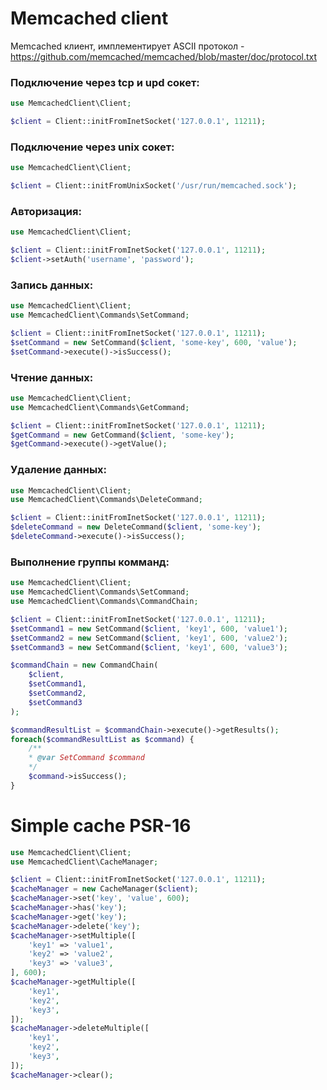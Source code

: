 # Memcached client

Memcached клиент, имплементирует ASCII протокол - https://github.com/memcached/memcached/blob/master/doc/protocol.txt

### Подключение через tcp и upd сокет:

```php
use MemcachedClient\Client;

$client = Client::initFromInetSocket('127.0.0.1', 11211);
```

### Подключение через unix сокет:

```php
use MemcachedClient\Client;

$client = Client::initFromUnixSocket('/usr/run/memcached.sock');
```

### Авторизация:
```php
use MemcachedClient\Client;

$client = Client::initFromInetSocket('127.0.0.1', 11211);
$client->setAuth('username', 'password');
```

### Запись данных:

```php
use MemcachedClient\Client;
use MemcachedClient\Commands\SetCommand;

$client = Client::initFromInetSocket('127.0.0.1', 11211);
$setCommand = new SetCommand($client, 'some-key', 600, 'value');
$setCommand->execute()->isSuccess();
```

### Чтение данных:

```php
use MemcachedClient\Client;
use MemcachedClient\Commands\GetCommand;

$client = Client::initFromInetSocket('127.0.0.1', 11211);
$getCommand = new GetCommand($client, 'some-key');
$getCommand->execute()->getValue();
```

### Удаление данных:

```php
use MemcachedClient\Client;
use MemcachedClient\Commands\DeleteCommand;

$client = Client::initFromInetSocket('127.0.0.1', 11211);
$deleteCommand = new DeleteCommand($client, 'some-key');
$deleteCommand->execute()->isSuccess();
```

### Выполнение группы комманд:

```php
use MemcachedClient\Client;
use MemcachedClient\Commands\SetCommand;
use MemcachedClient\Commands\CommandChain;

$client = Client::initFromInetSocket('127.0.0.1', 11211);
$setCommand1 = new SetCommand($client, 'key1', 600, 'value1');
$setCommand2 = new SetCommand($client, 'key1', 600, 'value2');
$setCommand3 = new SetCommand($client, 'key1', 600, 'value3');

$commandChain = new CommandChain(
    $client, 
    $setCommand1, 
    $setCommand2, 
    $setCommand3
);

$commandResultList = $commandChain->execute()->getResults();
foreach($commandResultList as $command) {
    /**
    * @var SetCommand $command
    */
    $command->isSuccess();
}
```

# Simple cache PSR-16

```php
use MemcachedClient\Client;
use MemcachedClient\CacheManager;

$client = Client::initFromInetSocket('127.0.0.1', 11211);
$cacheManager = new CacheManager($client);
$cacheManager->set('key', 'value', 600);
$cacheManager->has('key');
$cacheManager->get('key');
$cacheManager->delete('key');
$cacheManager->setMultiple([
    'key1' => 'value1',
    'key2' => 'value2',
    'key3' => 'value3',
], 600);
$cacheManager->getMultiple([
    'key1',
    'key2',
    'key3',
]);
$cacheManager->deleteMultiple([
    'key1',
    'key2',
    'key3',
]);
$cacheManager->clear();
```